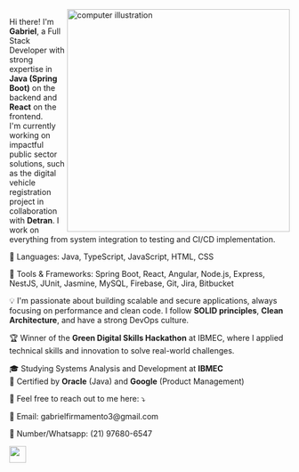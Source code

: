 <img src="https://raw.githubusercontent.com/MicaelliMedeiros/micaellimedeiros/master/image/computer-illustration.png" alt="computer illustration" min-width="400px" max-width="400px" width="400px" align="right">

<p align="left"> 
  Hi there! I'm <strong>Gabriel</strong>, a Full Stack Developer with strong expertise in <strong>Java (Spring Boot)</strong> on the backend and <strong>React</strong> on the frontend.<br>
  I'm currently working on impactful public sector solutions, such as the digital vehicle registration project in collaboration with <strong>Detran</strong>. I work on everything from system integration to testing and CI/CD implementation.
</p>

<p align="left">
  🦄 Languages: Java, TypeScript, JavaScript, HTML, CSS
</p>

<p align="left">
  💼 Tools & Frameworks: Spring Boot, React, Angular, Node.js, Express, NestJS, JUnit, Jasmine, MySQL, Firebase, Git, Jira, Bitbucket
</p>

<p align="left">
  💡 I'm passionate about building scalable and secure applications, always focusing on performance and clean code. I follow <strong>SOLID principles</strong>, <strong>Clean Architecture</strong>, and have a strong DevOps culture.
</p>

<p align="left">
  🏆 Winner of the <strong>Green Digital Skills Hackathon</strong> at IBMEC, where I applied technical skills and innovation to solve real-world challenges.
</p>

<p align="left">
  🎓 Studying Systems Analysis and Development at <strong>IBMEC</strong><br>
  📜 Certified by <strong>Oracle</strong> (Java) and <strong>Google</strong> (Product Management)
</p>

<p align="left">
  💌 Feel free to reach out to me here: ⤵️
</p>

<p>📧 Email: gabrielfirmamento3@gmail.com</p>
<p>📱 Number/Whatsapp: (21) 97680-6547</p>
<a align="center" href="https://www.linkedin.com/in/gabriel-firmamento/"><img src="https://img.shields.io/badge/linkedin-%230077B5.svg?style=for-the-badge&logo=linkedin&logoColor=white" height="30px" target="_blank"></a>
